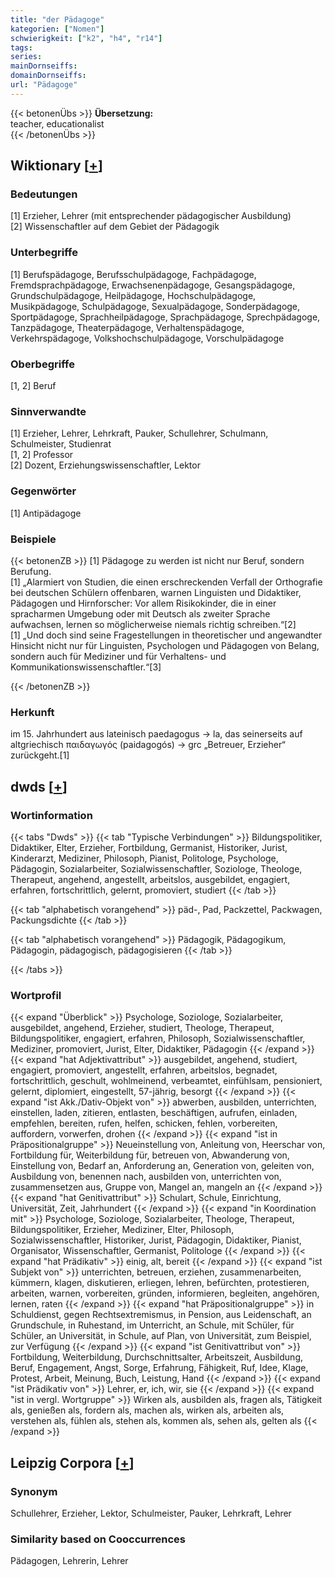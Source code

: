 ```yaml
---
title: "der Pädagoge"
kategorien: ["Nomen"]
schwierigkeit: ["k2", "h4", "r14"]
tags:
series:
mainDornseiffs:
domainDornseiffs:
url: "Pädagoge"
---
```


{{< betonenÜbs >}}
**Übersetzung:**  
teacher, educationalist  
{{< /betonenÜbs >}}

## Wiktionary [[+](https://de.wiktionary.org/wiki/Pädagoge)]

### Bedeutungen
[1] Erzieher, Lehrer (mit entsprechender pädagogischer Ausbildung)  
[2] Wissenschaftler auf dem Gebiet der Pädagogik  

### Unterbegriffe
[1] Berufspädagoge, Berufsschulpädagoge, Fachpädagoge, Fremdsprachpädagoge, Erwachsenenpädagoge, Gesangspädagoge, Grundschulpädagoge, Heilpädagoge, Hochschulpädagoge, Musikpädagoge, Schulpädagoge, Sexualpädagoge, Sonderpädagoge, Sportpädagoge, Sprachheilpädagoge, Sprachpädagoge, Sprechpädagoge, Tanzpädagoge, Theaterpädagoge, Verhaltenspädagoge, Verkehrspädagoge, Volkshochschulpädagoge, Vorschulpädagoge  

### Oberbegriffe
[1, 2] Beruf  

### Sinnverwandte
[1] Erzieher, Lehrer, Lehrkraft, Pauker, Schullehrer, Schulmann, Schulmeister, Studienrat  
[1, 2] Professor  
[2] Dozent, Erziehungswissenschaftler, Lektor  

### Gegenwörter
[1] Antipädagoge  

### Beispiele
{{< betonenZB >}}
[1] Pädagoge zu werden ist nicht nur Beruf, sondern Berufung.  
[1] „Alarmiert von Studien, die einen erschreckenden Verfall der Orthografie bei deutschen Schülern offenbaren, warnen Linguisten und Didaktiker, Pädagogen und Hirnforscher: Vor allem Risikokinder, die in einer spracharmen Umgebung oder mit Deutsch als zweiter Sprache aufwachsen, lernen so möglicherweise niemals richtig schreiben.“[2]  
[1] „Und doch sind seine Fragestellungen in theoretischer und angewandter Hinsicht nicht nur für Linguisten, Psychologen und Pädagogen von Belang, sondern auch für Mediziner und für Verhaltens- und Kommunikationswissenschaftler.“[3]  

{{< /betonenZB >}}
### Herkunft
im 15. Jahrhundert aus lateinisch paedagogus → la, das seinerseits auf altgriechisch παιδαγωγός (paidagogós) → grc „Betreuer, Erzieher“ zurückgeht.[1]  



## dwds [[+](https://www.dwds.de/wb/Pädagoge)]

### Wortinformation
{{< tabs "Dwds" >}}
{{< tab "Typische Verbindungen" >}}
Bildungspolitiker, Didaktiker, Elter, Erzieher, Fortbildung, Germanist, Historiker, Jurist, Kinderarzt, Mediziner, Philosoph, Pianist, Politologe, Psychologe, Pädagogin, Sozialarbeiter, Sozialwissenschaftler, Soziologe, Theologe, Therapeut, angehend, angestellt, arbeitslos, ausgebildet, engagiert, erfahren, fortschrittlich, gelernt, promoviert, studiert
{{< /tab >}}

{{< tab "alphabetisch vorangehend" >}}
päd-, Pad, Packzettel, Packwagen, Packungsdichte
{{< /tab >}}

{{< tab "alphabetisch vorangehend" >}}
Pädagogik, Pädagogikum, Pädagogin, pädagogisch, pädagogisieren
{{< /tab >}}

{{< /tabs >}}

### Wortprofil
{{< expand "Überblick" >}} Psychologe, Soziologe, Sozialarbeiter, ausgebildet, angehend, Erzieher, studiert, Theologe, Therapeut, Bildungspolitiker, engagiert, erfahren, Philosoph, Sozialwissenschaftler, Mediziner, promoviert, Jurist, Elter, Didaktiker, Pädagogin {{< /expand >}}
{{< expand "hat Adjektivattribut" >}} ausgebildet, angehend, studiert, engagiert, promoviert, angestellt, erfahren, arbeitslos, begnadet, fortschrittlich, geschult, wohlmeinend, verbeamtet, einfühlsam, pensioniert, gelernt, diplomiert, eingestellt, 57-jährig, besorgt {{< /expand >}}
{{< expand "ist Akk./Dativ-Objekt von" >}} abwerben, ausbilden, unterrichten, einstellen, laden, zitieren, entlasten, beschäftigen, aufrufen, einladen, empfehlen, bereiten, rufen, helfen, schicken, fehlen, vorbereiten, auffordern, vorwerfen, drohen {{< /expand >}}
{{< expand "ist in Präpositionalgruppe" >}} Neueinstellung von, Anleitung von, Heerschar von, Fortbildung für, Weiterbildung für, betreuen von, Abwanderung von, Einstellung von, Bedarf an, Anforderung an, Generation von, geleiten von, Ausbildung von, benennen nach, ausbilden von, unterrichten von, zusammensetzen aus, Gruppe von, Mangel an, mangeln an {{< /expand >}}
{{< expand "hat Genitivattribut" >}} Schulart, Schule, Einrichtung, Universität, Zeit, Jahrhundert {{< /expand >}}
{{< expand "in Koordination mit" >}} Psychologe, Soziologe, Sozialarbeiter, Theologe, Therapeut, Bildungspolitiker, Erzieher, Mediziner, Elter, Philosoph, Sozialwissenschaftler, Historiker, Jurist, Pädagogin, Didaktiker, Pianist, Organisator, Wissenschaftler, Germanist, Politologe {{< /expand >}}
{{< expand "hat Prädikativ" >}} einig, alt, bereit {{< /expand >}}
{{< expand "ist Subjekt von" >}} unterrichten, betreuen, erziehen, zusammenarbeiten, kümmern, klagen, diskutieren, erliegen, lehren, befürchten, protestieren, arbeiten, warnen, vorbereiten, gründen, informieren, begleiten, angehören, lernen, raten {{< /expand >}}
{{< expand "hat Präpositionalgruppe" >}} in Schuldienst, gegen Rechtsextremismus, in Pension, aus Leidenschaft, an Grundschule, in Ruhestand, im Unterricht, an Schule, mit Schüler, für Schüler, an Universität, in Schule, auf Plan, von Universität, zum Beispiel, zur Verfügung {{< /expand >}}
{{< expand "ist Genitivattribut von" >}} Fortbildung, Weiterbildung, Durchschnittsalter, Arbeitszeit, Ausbildung, Beruf, Engagement, Angst, Sorge, Erfahrung, Fähigkeit, Ruf, Idee, Klage, Protest, Arbeit, Meinung, Buch, Leistung, Hand {{< /expand >}}
{{< expand "ist Prädikativ von" >}} Lehrer, er, ich, wir, sie {{< /expand >}}
{{< expand "ist in vergl. Wortgruppe" >}} Wirken als, ausbilden als, fragen als, Tätigkeit als, genießen als, fordern als, machen als, wirken als, arbeiten als, verstehen als, fühlen als, stehen als, kommen als, sehen als, gelten als {{< /expand >}}

## Leipzig Corpora [[+](https://corpora.uni-leipzig.de/en/res?word=Pädagoge&corpusId=deu_newscrawl-public_2018)]


### Synonym
Schullehrer, Erzieher, Lektor, Schulmeister, Pauker, Lehrkraft, Lehrer


### Similarity based on Cooccurrences
Pädagogen, Lehrerin, Lehrer

